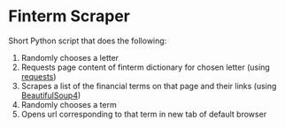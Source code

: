 # Finterm Scraper

Short Python script that does the following:

1. Randomly chooses a letter
2. Requests page content of finterm dictionary for chosen letter (using [requests](https://pypi.org/project/requests/))
3. Scrapes a list of the financial terms on that page and their links (using [BeautifulSoup4](https://pypi.org/project/beautifulsoup4/))
4. Randomly chooses a term
5. Opens url corresponding to that term in new tab of default browser

